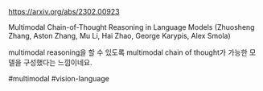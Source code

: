 https://arxiv.org/abs/2302.00923

Multimodal Chain-of-Thought Reasoning in Language Models (Zhuosheng Zhang, Aston Zhang, Mu Li, Hai Zhao, George Karypis, Alex Smola)

multimodal reasoning을 할 수 있도록 multimodal chain of thought가 가능한 모델을 구성했다는 느낌이네요.

#multimodal #vision-language 